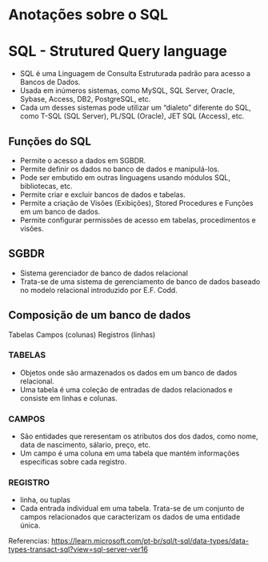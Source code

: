 # Anotações sobre o SQL 

# SQL - Strutured Query language

* SQL é uma Linguagem de Consulta Estruturada padrão para acesso a Bancos de Dados.
* Usada em inúmeros sistemas, como MySQL, SQL Server, Oracle, Sybase, Access, DB2, PostgreSQL, etc.
* Cada um desses sistemas pode utilizar um “dialeto” diferente do SQL, como T-SQL (SQL Server), PL/SQL (Oracle), JET SQL (Access), etc.

## Funções do SQL 

* Permite o acesso a dados em SGBDR.
* Permite definir os dados no banco de dados e manipulá-los.
* Pode ser embutido em outras linguagens usando módulos SQL, bibliotecas, etc.
* Permite criar e excluir bancos de dados e tabelas.
* Permite a criação de Visões (Exibições), Stored Procedures e Funções em um banco de dados.
* Permite configurar permissões de acesso em tabelas, procedimentos e visões.

## SGBDR
* Sistema gerenciador de banco de dados relacional 
* Trata-se de uma sistema de gerenciamento de banco de dados baseado no modelo relacional introduzido por E.F. Codd.

## Composição de um banco de dados

Tabelas
Campos (colunas)
Registros (linhas)

### TABELAS 

* Objetos onde são armazenados os dados em um banco de dados relacional.
* Uma tabela é uma coleção de entradas de dados relacionados e consiste em linhas e colunas.

### CAMPOS

* São entidades que reresentam os atributos dos dos dados, como nome, data de nascimento, sálario, preço, etc.
* Um campo é uma coluna em uma tabela que mantém informações especificas sobre cada registro.

### REGISTRO

* linha, ou tuplas
* Cada entrada individual em uma tabela. Trata-se de um conjunto de campos relacionados que caracterizam os dados de uma entidade única.


Referencias:
https://learn.microsoft.com/pt-br/sql/t-sql/data-types/data-types-transact-sql?view=sql-server-ver16
